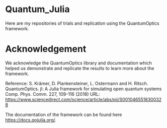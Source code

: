 # Quantum_Julia
Here are my repositories of trials and replication using the QuantumOptics framework.

# Acknowledgement

We acknowledge the QuantumOptics library and documentation which helped us demonstrate and replicate the results to learn more about the framework. 

Reference: S. Krämer, D. Plankensteiner, L. Ostermann and H. Ritsch. QuantumOptics. jl: A Julia framework for simulating open quantum systems Comp. Phys. Comm. 227, 109-116 (2018)
URL: https://www.sciencedirect.com/science/article/abs/pii/S0010465518300328

The documentation of the framework can be found here https://docs.qojulia.org/.
